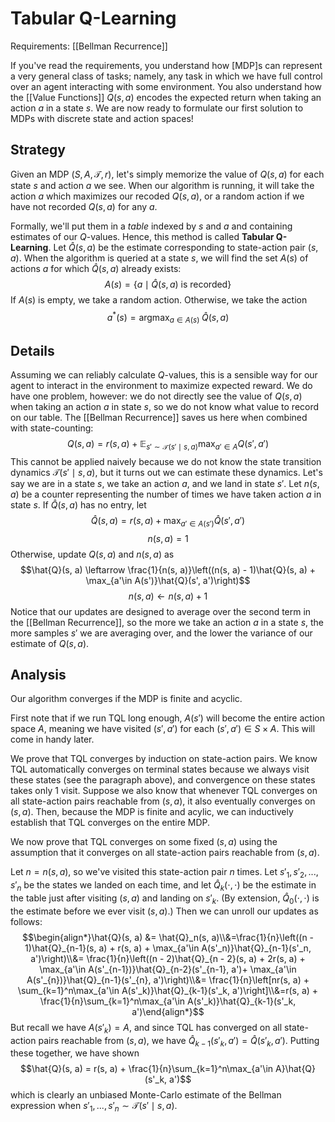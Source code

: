# Tabular Q-Learning
Requirements: [[Bellman Recurrence]]

If you've read the requirements, you understand how [MDP]s can represent a very general class of tasks; namely, any task in which we have full control over an agent interacting with some environment. You also understand how the [[Value Functions]] $Q(s, a)$ encodes the expected return when taking an action $a$ in a state $s$. We are now ready to formulate our first solution to MDPs with discrete state and action spaces!

## Strategy

Given an MDP $(S, A, \mathcal{T}, r)$, let's simply memorize the value of $Q(s, a)$ for each state $s$ and action $a$ we see. When our algorithm is running, it will take the action $a$ which maximizes our recoded $Q(s, a)$, or a random action if we have not recorded $Q(s, a)$ for any $a$.

Formally, we'll put them in a *table* indexed by $s$ and $a$ and containing estimates of our $Q$-values. Hence, this method is called **Tabular Q-Learning**. Let $\hat{Q}(s, a)$ be the estimate corresponding to state-action pair $(s, a)$. When the algorithm is queried at a state $s$, we will find the set $A(s)$ of actions $a$ for which $\hat{Q}(s, a)$ already exists:
$$A(s) = \{a \mid \hat Q(s, a) \text{ is recorded}\}$$
If $A(s)$ is empty, we take a random action. Otherwise, we take the action
$$a^*(s) = \mathop{\text{argmax}}_{a \in A(s)}\; \hat{Q}(s, a)$$

## Details

Assuming we can reliably calculate $Q$-values, this is a sensible way for our agent to interact in the environment to maximize expected reward. We do have one problem, however: we do not directly see the value of $Q(s, a)$ when taking an action $a$ in state $s$, so we do not know what value to record on our table. The [[Bellman Recurrence]] saves us here when combined with state-counting:
$$Q(s, a) = r(s, a) + \mathop{\mathbb{E}}_{s' \sim \mathcal{T}(s' \mid s, a)}\max_{a'\in A} Q(s', a')$$
This cannot be applied naively because we do not know the state transition dynamics $\mathcal{T}(s'\mid s, a)$, but it turns out we can estimate these dynamics. Let's say we are in a state $s$, we take an action $a$, and we land in state $s'$. Let $n(s, a)$ be a counter representing the number of times we have taken action $a$ in state $s$.  If $\hat{Q}(s, a)$ has no entry, let
$$\hat{Q}(s, a) = r(s, a) + \max_{a'\in A(s')} \hat{Q}(s', a')$$
$$n(s, a) = 1$$
Otherwise, update $Q(s, a)$ and $n(s, a)$ as
$$\hat{Q}(s, a) \leftarrow \frac{1}{n(s, a)}\left((n(s, a) - 1)\hat{Q}(s, a) + \max_{a'\in A(s')}\hat{Q}(s', a')\right)$$
$$n(s, a) \leftarrow n(s, a) + 1$$
Notice that our updates are designed to average over the second term in the [[Bellman Recurrence]], so the more we take an action $a$ in a state $s$, the more samples $s'$ we are averaging over, and the lower the variance of our estimate of $Q(s, a)$. 

## Analysis

Our algorithm converges if the MDP is finite and acyclic.

First note that if we run TQL long enough, $A(s')$ will become the entire action space $A$, meaning we have visited $(s', a')$ for each $(s', a') \in S\times A$. This will come in handy later. 

We prove that TQL converges by induction on state-action pairs. We know TQL automatically converges on terminal states because we always visit these states (see the paragraph above), and convergence on these states takes only 1 visit. Suppose we also know that whenever TQL converges on all state-action pairs reachable from $(s, a)$, it also eventually converges on $(s, a)$. Then, because the MDP is finite and acylic, we can inductively establish that TQL converges on the entire MDP.

We now prove that TQL converges on some fixed $(s, a)$ using the assumption that it converges on all state-action pairs reachable from $(s, a)$.

Let $n = n(s, a)$, so we've visited this state-action pair $n$ times. Let $s'_1, s'_2, ..., s'_n$ be the states we landed on each time, and let $\hat{Q}_k(\cdot, \cdot)$ be the estimate in the table just after visiting $(s, a)$ and landing on $s'_k$. (By extension, $\hat{Q}_0(\cdot, \cdot)$ is the estimate before we ever visit $(s, a)$.) Then we can unroll our updates as follows:
$$\begin{align*}\hat{Q}(s, a) &= \hat{Q}_n(s, a)\\&=\frac{1}{n}\left((n - 1)\hat{Q}_{n-1}(s, a) + r(s, a) + \max_{a'\in A(s'_n)}\hat{Q}_{n-1}(s'_n, a')\right)\\&= \frac{1}{n}\left((n - 2)\hat{Q}_{n - 2}(s, a) + 2r(s, a) + \max_{a'\in A(s'_{n-1})}\hat{Q}_{n-2}(s'_{n-1}, a')+ \max_{a'\in A(s'_{n})}\hat{Q}_{n-1}(s'_{n}, a')\right)\\&= \frac{1}{n}\left[nr(s, a) + \sum_{k=1}^n\max_{a'\in A(s'_k)}\hat{Q}_{k-1}(s'_k, a')\right]\\&=r(s, a) + \frac{1}{n}\sum_{k=1}^n\max_{a'\in A(s'_k)}\hat{Q}_{k-1}(s'_k, a')\end{align*}$$
But recall we have $A(s'_k) = A$, and since TQL has converged on all state-action pairs reachable from $(s, a)$, we have $\hat{Q}_{k-1}(s'_k, a') = \hat{Q}(s'_k, a')$. Putting these together, we have shown
$$\hat{Q}(s, a) = r(s, a) + \frac{1}{n}\sum_{k=1}^n\max_{a'\in A}\hat{Q}(s'_k, a')$$
which is clearly an unbiased Monte-Carlo estimate of the Bellman expression when $s'_1, ..., s'_n \sim \mathcal{T}(s'\mid s, a)$.